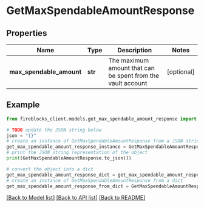 # GetMaxSpendableAmountResponse


## Properties

Name | Type | Description | Notes
------------ | ------------- | ------------- | -------------
**max_spendable_amount** | **str** | The maximum amount that can be spent from the vault account | [optional] 

## Example

```python
from fireblocks_client.models.get_max_spendable_amount_response import GetMaxSpendableAmountResponse

# TODO update the JSON string below
json = "{}"
# create an instance of GetMaxSpendableAmountResponse from a JSON string
get_max_spendable_amount_response_instance = GetMaxSpendableAmountResponse.from_json(json)
# print the JSON string representation of the object
print(GetMaxSpendableAmountResponse.to_json())

# convert the object into a dict
get_max_spendable_amount_response_dict = get_max_spendable_amount_response_instance.to_dict()
# create an instance of GetMaxSpendableAmountResponse from a dict
get_max_spendable_amount_response_from_dict = GetMaxSpendableAmountResponse.from_dict(get_max_spendable_amount_response_dict)
```
[[Back to Model list]](../README.md#documentation-for-models) [[Back to API list]](../README.md#documentation-for-api-endpoints) [[Back to README]](../README.md)


